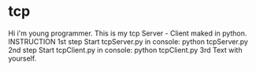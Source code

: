 # tcp
Hi i'm young programmer.
This is my tcp Server - Client maked in python.
INSTRUCTION
1st step Start tcpServer.py in console:
python tcpServer.py
2nd step Start tcpClient.py in console:
python tcpClient.py
3rd Text with yourself.
